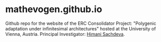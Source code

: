# mathevogen.github.io

Github repo for the website of the ERC Consolidator Project: "Polygenic adaptation under infinitesimal architectures" hosted at the University of Vienna, Austria.
Principal Investigator: [Himani Sachdeva](https://mathematik.univie.ac.at/en/about-us/staff/?api_pkey=110430&api_task=member_details&api_lang=en#).
